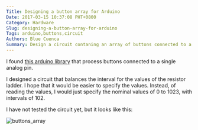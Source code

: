 ```yaml
---
Title: Designing a button array for Arduino
Date: 2017-03-15 10:37:08 PHT+0800
Category: Hardware
Slug: designing-a-button-array-for-arduino
Tags: arduino,buttons,circuit
Authors: Blue Cuenca
Summary: Design a circuit contaning an array of buttons connected to a single arduino pin
---
```


<!-- start here -->


I found [this arduino library][1] that process buttons connected to a single analog pin.


I designed a circuit that balances the interval for the values of the resistor ladder.  I hope that it would be easier to specify the values.  Instead, of reading the values, I would just specify the nominal values of 0 to 1023, with intervals of 102.

I have not tested the circuit yet, but it looks like this:

![buttons_array][2]




[1]: https://github.com/dxinteractive/AnalogMultiButton
[2]: {filename}/images/MultiButtonsDesign-med.png
